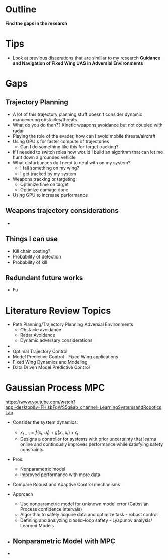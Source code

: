 # Outline
**Find the gaps in the research**


# Tips
- Look at previous disserations that are similiar to my research **Guidance and Navigation of Fixed Wing UAS in Adversial Environments**


# Gaps
## Trajectory Planning
- A lot of this trajectory planning stuff doesn't consider dynamic manuevering obstacles/threats 
- What do you do then?? Kinetic weapons avoidance but not coupled with radar 
- Playing the role of the evader, how can I avoid mobile threats/aircraft 
- Using GPU's for faster compute of trajectories 
  - Can I do something like this for target tracking?
- If I needed to switch roles how would I build an algorithm that can let me hunt down a grounded vehicle 
- What disturbances do I need to deal with on my system? 
  - I fail something on my wing?
  - I get tracked by my system
- Weapons tracking or targeting:
  - Optimize time on target 
  - Optimize damage done 
- Using GPU to increase performance 

## Weapons trajectory considerations
- 

## Things I can use
- Kill chain costing? 
- Probability of detection
- Probability of kill 

## Redundant future works 
- Fu

# Literature Review Topics

- Path Planning/Trajectory Planning Adversial Environments
  - Obstacle avoidance  
  - Radar Avoidance 
  - Dynamic adversary considerations 
- 
- Optimal Trajectory Control 
- Model Predictive Control - Fixed Wing applications
- Fixed Wing Dynamics and Modeling  
- Data Driven Model Predictive Control  

# Gaussian Process MPC
https://www.youtube.com/watch?app=desktop&v=FHlsbFqWS5g&ab_channel=LearningSystemsandRoboticsLab
- Consider the system dynamics:
  - $x_{t+1} = f(x_t, u_t) + g(x_t,u_t) + \epsilon_t$
  - Designs a controller for systems with prior uncertainty that learns online and continously improves performance while satisfying safety constraints.
- Pros:
  - Nonparametric model 
  - Improved performance with more data 
- Compare Robust and Adaptive Control mechanisms 
- Approach
  - Use nonparametric model for unknown model error (Gaussian Process confidence intervals)
  - Algorithm to safely acquire data and optimize task - robust control 
  - Defining and analyzing closed-loop safety - Lyapunov analysis/ Learned Models

- ## Nonparametric Model with MPC
- 